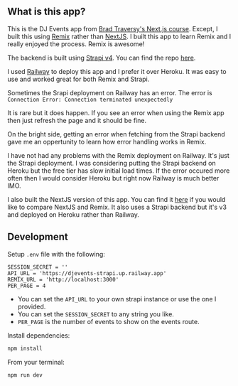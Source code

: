 ## What is this app?

This is the DJ Events app from [Brad Traversy's Next.js course](https://www.udemy.com/course/nextjs-dev-to-deployment/). Except, I built this using [Remix](https://remix.run/) rather than [NextJS](https://nextjs.org/). I built this app to learn Remix and I really enjoyed the process. Remix is awesome!

The backend is built using [Strapi v4](https://strapi.io/). You can find the repo [here](https://github.com/MichaelFrieze/djevents-strapi).

I used [Railway](https://railway.app/) to deploy this app and I prefer it over Heroku. It was easy to use and worked great for both Remix and Strapi.

Sometimes the Srapi deployment on Railway has an error. The error is `Connection Error: Connection terminated unexpectedly`

It is rare but it does happen. If you see an error when using the Remix app then just refresh the page and it should be fine.

On the bright side, getting an error when fetching from the Strapi backend gave me an oppertunity to learn how error handling works in Remix.

I have not had any problems with the Remix deployment on Railway. It's just the Strapi deployment. I was considering putting the Strapi backend on Heroku but the free tier has slow initial load times. If the error occured more often then I would consider Heroku but right now Railway is much better IMO.

I also built the NextJS version of this app. You can find it [here](https://github.com/MichaelFrieze/dj-events-frontend) if you would like to compare NextJS and Remix. It also uses a Strapi backend but it's v3 and deployed on Heroku rather than Railway.

## Development

Setup `.env` file with the following:

```
SESSION_SECRET = ''
API_URL = 'https://djevents-strapi.up.railway.app'
REMIX_URL = 'http://localhost:3000'
PER_PAGE = 4
```

- You can set the `API_URL` to your own strapi instance or use the one I provided.
- You can set the `SESSION_SECRET` to any string you like.
- `PER_PAGE` is the number of events to show on the events route.

Install dependencies:

```sh
npm install
```

From your terminal:

```sh
npm run dev
```
